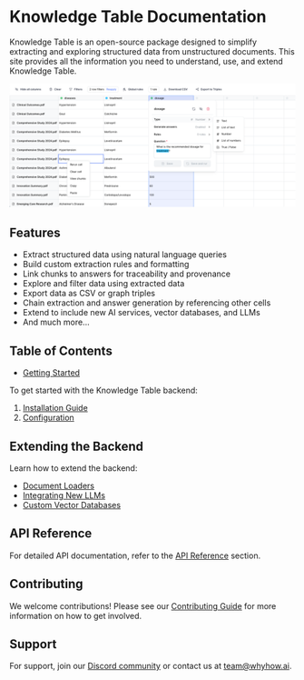 # Knowledge Table Documentation

Knowledge Table is an open-source package designed to simplify extracting and exploring structured data from unstructured documents. This site provides all the information you need to understand, use, and extend Knowledge Table.

![screenshot](image-1.png)

## Features

- Extract structured data using natural language queries
- Build custom extraction rules and formatting
- Link chunks to answers for traceability and provenance
- Explore and filter data using extracted data
- Export data as CSV or graph triples
- Chain extraction and answer generation by referencing other cells
- Extend to include new AI services, vector databases, and LLMs
- And much more...

## Table of Contents

- [Getting Started](getting-started/quickstart.md)

To get started with the Knowledge Table backend:

1. [Installation Guide](getting-started/installation.md)
2. [Configuration](getting-started/configuration.md)

## Extending the Backend

Learn how to extend the backend:

- [Document Loaders](extending/document_loaders.md)
- [Integrating New LLMs](extending/llm_services.md)
- [Custom Vector Databases](extending/vector_databases.md)

## API Reference

For detailed API documentation, refer to the [API Reference](api/overview.md) section.

## Contributing

We welcome contributions! Please see our [Contributing Guide](CONTRIBUTING.md) for more information on how to get involved.

## Support

For support, join our [Discord community](https://discord.gg/PAgGMxfhKd) or contact us at team@whyhow.ai.
